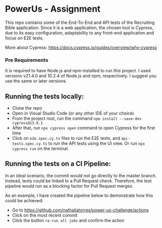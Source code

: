 # PowerUs - Assignment

This repo contains some of the End-To-End and API tests of the Recruiting Bible application. Since it is a web application, the chosen tool is Cypress, due to its easy configuration, adaptability to any front-end application and focus on E2E tests.

More about Cypress: https://docs.cypress.io/guides/overview/why-cypress

### Pre Requirements
It is required to have Node.js and npm installed to run this project.
I used versions v21.4.0 and 10.2.4 of Node.js and npm, respectively. I suggest you use the same or later versions.

## Running the tests locally:
 - Clone the repo
 - Open in Visual Studio Code (or any other IDE of your choice)
 - From the project root, run the command `npm install --save-dev cypress@13.6.1`
 - After that, run `npx cypress open` command to open Cypress for the first time
 - Click on `e2e.spec.cy.ts` files to run the E2E tests, and `api-tests.spec.cy.ts` to run the API tests using the UI view. Or run `npx cypress run` on the terminal.

 ## Running the tests on a CI Pipeline:
In an ideal scenario, the commit would not go directly to the master branch. Instead, tests could be linked to a Pull Request check. 
Therefore, the test pipeline would run as a blocking factor for Pull Request merges.

As an example, I have created the pipeline below to demonstrate how this could be achieved:

 - Go to https://github.com/nathaliatorres/power-us-challenge/actions
 - Click on the most recent commit
 - Click the button `re-run all jobs` and confirm the action
